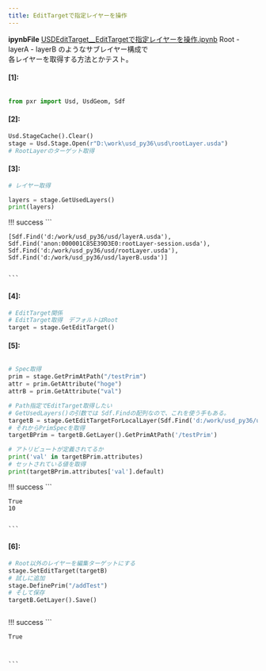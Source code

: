 ```yaml
---
title: EditTargetで指定レイヤーを操作
---
```

**ipynbFile** [USDEditTarget__EditTargetで指定レイヤーを操作.ipynb](https://github.com/fereria/reincarnation_tech/blob/master/notebooks/USD/USDEditTarget__EditTargetで指定レイヤーを操作.ipynb)
Root - layerA - layerB のようなサブレイヤー構成で  
各レイヤーを取得する方法とかテスト。


#### [1]:


```python

from pxr import Usd, UsdGeom, Sdf

```


#### [2]:


```python
Usd.StageCache().Clear()
stage = Usd.Stage.Open(r"D:\work\usd_py36\usd\rootLayer.usda")
# RootLayerのターゲット取得

```


#### [3]:


```python
# レイヤー取得

layers = stage.GetUsedLayers()
print(layers)

```

!!! success
    ```

    [Sdf.Find('d:/work/usd_py36/usd/layerA.usda'), Sdf.Find('anon:000001C85E39D3E0:rootLayer-session.usda'), Sdf.Find('d:/work/usd_py36/usd/rootLayer.usda'), Sdf.Find('d:/work/usd_py36/usd/layerB.usda')]
    

    ```


#### [4]:


```python
# EditTarget関係
# EditTarget取得　デフォルトはRoot
target = stage.GetEditTarget()

```


#### [5]:


```python

# Spec取得
prim = stage.GetPrimAtPath("/testPrim")
attr = prim.GetAttribute("hoge")
attrB = prim.GetAttribute("val")

# Path指定でEditTarget取得したい
# GetUsedLayers()の引数では Sdf.Findの配列なので、これを使う手もある。
targetB = stage.GetEditTargetForLocalLayer(Sdf.Find('d:/work/usd_py36/usd/layerB.usda'))
# それからPrimSpecを取得
targetBPrim = targetB.GetLayer().GetPrimAtPath('/testPrim')

# アトリビュートが定義されてるか
print('val' in targetBPrim.attributes)
# セットされている値を取得
print(targetBPrim.attributes['val'].default)

```

!!! success
    ```

    True
    10
    

    ```


#### [6]:


```python
# Root以外のレイヤーを編集ターゲットにする
stage.SetEditTarget(targetB)
# 試しに追加
stage.DefinePrim("/addTest")
# そして保存
targetB.GetLayer().Save()



```

!!! success
    ```




    True



    ```